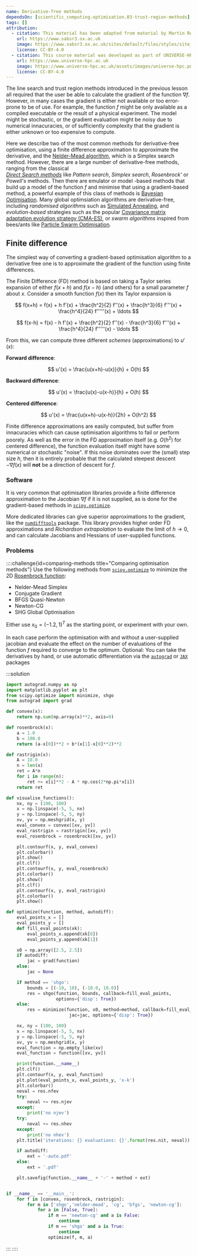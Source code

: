 ```yaml
---
name: Derivative-free methods
dependsOn: [scientific_computing.optimisation.03-trust-region-methods]
tags: []
attribution:
  - citation: This material has been adapted from material by Martin Robinson from the "Scientific Computing" module of the SABS R³ Center for Doctoral Training.
    url: https://www.sabsr3.ox.ac.uk
    image: https://www.sabsr3.ox.ac.uk/sites/default/files/styles/site_logo/public/styles/site_logo/public/sabsr3/site-logo/sabs_r3_cdt_logo_v3_111x109.png
    license: CC-BY-4.0
  - citation: This course material was developed as part of UNIVERSE-HPC, which is funded through the SPF ExCALIBUR programme under grant number EP/W035731/1
    url: https://www.universe-hpc.ac.uk
    image: https://www.universe-hpc.ac.uk/assets/images/universe-hpc.png
    license: CC-BY-4.0
---
```


The line search and trust region methods introduced in the previous lesson all required
that the user be able to calculate the gradient of the function $\nabla f$. However, in
many cases the gradient is either not available or too error-prone to be of use. For
example, the function $f$ might be only available as a compiled executable or the result
of a physical experiment. The model might be stochastic, or the gradient evaluation
might be noisy due to numerical innacuracies, or of sufficiently complexity that the
gradient is either unknown or too expensive to compute.

Here we describe two of the most common methods for derivative-free optimisation, using
a finite difference approximation to approximate the derivative, and the [Nelder-Mead
algorithm](https://doi.org/10.1093/comjnl/7.4.308), which is a Simplex search method.
However, there are a large number of derivative-free methods, ranging from the classical  
[_Direct Search
methods_](https://www.sciencedirect.com/science/article/pii/S0377042700004234) like
_Pattern search_, _Simplex search_, _Rosenbrock'_ or _Powell's_ methods. Then there are
emulator or model -based methods that build up a model of the function $f$ and minimise
that using a gradient-based method, a powerful example of this class of methods is
[Bayesian
Optimisation](http://papers.nips.cc/paper/4522-practical-bayesian-optimization). Many
global optimsiation algorithms are derivative-free, including _randomised algorithms_
such as [Simulated Annealing](https://science.sciencemag.org/content/220/4598/671), and
_evolution-based_ strategies such as the popular [Covariance matrix adaptation evolution
strategy (CMA-ES)](https://arxiv.org/abs/1604.00772), or _swarm algorithms_ inspired
from bees/ants like [Particle Swarm
Optimisation](https://doi.org/10.1109/ICNN.1995.488968).

## Finite difference

The simplest way of converting a gradient-based optimisation algorithm to a derivative
free one is to approximate the gradient of the function using finite differences.

The Finite Difference (FD) method is based on taking a Taylor series expansion of either
$f(x+h)$ and $f(x-h)$ (and others) for a small parameter $f$ about $x$. Consider a
smooth function $f(x)$ then its Taylor expansion is

$$
f(x+h) = f(x) + h f'(x) + \frac{h^2}{2} f''(x) + \frac{h^3}{6} f'''(x) + \frac{h^4}{24} f'''''(x) + \ldots
$$

$$
f(x-h) = f(x) - h f'(x) + \frac{h^2}{2} f''(x) - \frac{h^3}{6} f'''(x) + \frac{h^4}{24} f'''''(x) - \ldots
$$

From this, we can compute three different _schemes_ (approximations) to $u'(x)$:

**Forward difference**:

$$
u'(x) = \frac{u(x+h)-u(x)}{h} + O(h)
$$

**Backward difference**:

$$
u'(x) = \frac{u(x)-u(x-h)}{h} + O(h)
$$

**Centered difference**:

$$
u'(x) = \frac{u(x+h)-u(x-h)}{2h} + O(h^2)
$$

Finite difference approximations are easily computed, but suffer from innacuracies which
can cause optimisation algorithms to fail or perform poorely. As well as the error in
the FD approximation itself (e.g. $O(h^2)$ for centered difference), the function
evaluation itself might have some numerical or stochastic "noise". If this noise
dominates over the (small) step size $h$, then it is entirely probable that the
calculated steepest descent $-\nabla f(x)$ will **not** be a direction of descent for
$f$.

### Software

It is very common that optimisation libraries provide a finite difference approximation
to the Jacobian $\nabla f$ if it is not supplied, as is done for the gradient-based
methods in [`scipy.optimize`](https://docs.scipy.org/doc/scipy/reference/optimize.html).

More dedicated libraries can give superior approximations to the gradient, like the
[`numdifftools`](https://numdifftools.readthedocs.io/en/latest/index.html) package. This
library provides higher order FD approximations and _Richardson extrapolation_ to
evaluate the limit of $h \rightarrow 0$, and can calculate Jacobians and Hessians of
user-supplied functions.

### Problems

::::challenge{id=comparing-methods title="Comparing optimisation methods"}
Use the following methods from
[`scipy.optimize`](https://docs.scipy.org/doc/scipy/reference/optimize.html) to minimize
the 2D [Rosenbrock
function](https://en.wikipedia.org/wiki/Rosenbrock_function):

- Nelder-Mead Simplex
- Conjugate Gradient
- BFGS Quasi-Newton
- Newton-CG
- SHG Global Optimisation

Either use $x_0 = (−1.2, 1)^T$ as the starting point, or experiment with your own.

In each case perform the optimisation with and without a user-supplied jacobian and
evaluate the effect on the number of evaluations of the function $f$ required to
converge to the optimum. Optional: You can take the derivatives by hand, or use
automatic differentiation via the [`autograd`](https://github.com/HIPS/autograd) or
[`JAX`](https://github.com/google/jax) packages

:::solution

```python
import autograd.numpy as np
import matplotlib.pyplot as plt
from scipy.optimize import minimize, shgo
from autograd import grad

def convex(x):
    return np.sum(np.array(x)**2, axis=0)

def rosenbrock(x):
    a = 1.0
    b = 100.0
    return (a-x[0])**2 + b*(x[1]-x[0]**2)**2

def rastrigin(x):
    A = 10.0
    n = len(x)
    ret = A*n
    for i in range(n):
        ret += x[i]**2 - A * np.cos(2*np.pi*x[i])
    return ret

def visualise_functions():
    nx, ny = (100, 100)
    x = np.linspace(-5, 5, nx)
    y = np.linspace(-5, 5, ny)
    xv, yv = np.meshgrid(x, y)
    eval_convex = convex([xv, yv])
    eval_rastrigin = rastrigin([xv, yv])
    eval_rosenbrock = rosenbrock([xv, yv])

    plt.contourf(x, y, eval_convex)
    plt.colorbar()
    plt.show()
    plt.clf()
    plt.contourf(x, y, eval_rosenbrock)
    plt.colorbar()
    plt.show()
    plt.clf()
    plt.contourf(x, y, eval_rastrigin)
    plt.colorbar()
    plt.show()

def optimize(function, method, autodiff):
    eval_points_x = []
    eval_points_y = []
    def fill_eval_points(xk):
        eval_points_x.append(xk[0])
        eval_points_y.append(xk[1])

    x0 = np.array([2.5, 2.5])
    if autodiff:
        jac = grad(function)
    else:
        jac = None

    if method == 'shgo':
        bounds = [(-10, 10), (-10.0, 10.0)]
        res = shgo(function, bounds, callback=fill_eval_points,
                   options={'disp': True})
    else:
        res = minimize(function, x0, method=method, callback=fill_eval_points,
                        jac=jac, options={'disp': True})

    nx, ny = (100, 100)
    x = np.linspace(-5, 5, nx)
    y = np.linspace(-5, 5, ny)
    xv, yv = np.meshgrid(x, y)
    eval_function = np.empty_like(xv)
    eval_function = function([xv, yv])

    print(function.__name__)
    plt.clf()
    plt.contourf(x, y, eval_function)
    plt.plot(eval_points_x, eval_points_y, 'x-k')
    plt.colorbar()
    neval = res.nfev
    try:
        neval += res.njev
    except:
        print('no njev')
    try:
        neval += res.nhev
    except:
        print('no nhev')
    plt.title('iterations: {} evaluations: {}'.format(res.nit, neval))

    if autodiff:
        ext = '-auto.pdf'
    else:
        ext = '.pdf'

    plt.savefig(function.__name__ + '-' + method + ext)


if __name__ == '__main__':
    for f in [convex, rosenbrock, rastrigin]:
        for m in ['shgo','nelder-mead', 'cg', 'bfgs', 'newton-cg']:
            for a in [False, True]:
                if m == 'newton-cg' and a is False:
                    continue
                if m == 'shgo' and a is True:
                    continue
                optimize(f, m, a)
```

:::
::::
